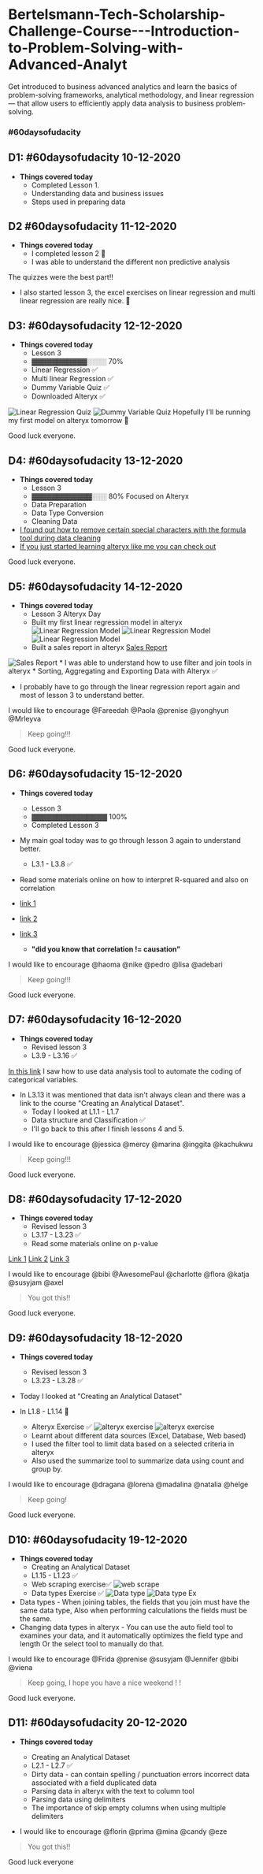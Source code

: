 # Bertelsmann-Tech-Scholarship-Challenge-Course---Introduction-to-Problem-Solving-with-Advanced-Analyt
Get introduced to business advanced analytics and learn the basics of problem-solving frameworks, analytical methodology, and linear regression — that allow users to efficiently apply data analysis to business problem-solving.
### #60daysofudacity 
## D1: #60daysofudacity 10-12-2020
 - **Things covered today** 
    - Completed Lesson 1.
    - Understanding data and business issues 
    - Steps used in preparing data

## D2 #60daysofudacity 11-12-2020
 - **Things covered today**
    * I completed lesson 2 🥳 
    * I was able to understand the different non predictive analysis 
 
The quizzes were the best part!!

- I also started lesson 3, the excel exercises on linear regression and multi linear regression are really nice. 🙌


## D3: #60daysofudacity 12-12-2020 
- **Things covered today**
   * Lesson 3
    - ▓▓▓▓▓▓▓▓▓▓▓░░░░ 70%
   * Linear Regression ✅
   * Multi linear Regression ✅
   * Dummy Variable Quiz ✅
   * Downloaded Alteryx ✅

![Linear Regression Quiz](https://github.com/oluwatosin17/Bertelsmann-Tech-Scholarship-Challenge-Course---Introduction-to-Problem-Solving-with-Advanced-Analyt/blob/main/Images/Screenshot_20210112_112052.jpg) 
![Dummy Variable Quiz](https://github.com/oluwatosin17/Bertelsmann-Tech-Scholarship-Challenge-Course---Introduction-to-Problem-Solving-with-Advanced-Analyt/blob/main/Images/Screenshot_20210112_114125.jpg) 
Hopefully I'll be running my first model on alteryx tomorrow 🤞

Good luck everyone.

## D4: #60daysofudacity 13-12-2020
- **Things covered today**
   * Lesson 3
   * ▓▓▓▓▓▓▓▓▓▓▓▓░░░ 80%
Focused on Alteryx 
   * Data Preparation
   * Data Type Conversion
   * Cleaning Data
- [I found out how to remove certain special characters with the formula tool during data cleaning](https://community.alteryx.com/t5/Alteryx-Designer-Discussions/Remove-certain-special-characters/td-p/108697) 
- [If you just started learning alteryx like me you can check out](https://www.analyseup.com/learn-alteryx/alteryx-introduction.html) 

Good luck everyone. 

## D5: #60daysofudacity 14-12-2020
- **Things covered today**
    * Lesson 3
Alteryx Day  
    * Built my first linear regression model in alteryx 
![Linear Regression Model](https://github.com/oluwatosin17/Bertelsmann-Tech-Scholarship-Challenge-Course---Introduction-to-Problem-Solving-with-Advanced-Analyt/blob/main/Images/first%20model%20result.png) 
![Linear Regression Model](https://github.com/oluwatosin17/Bertelsmann-Tech-Scholarship-Challenge-Course---Introduction-to-Problem-Solving-with-Advanced-Analyt/blob/main/Images/first%20model%20result2.png) 
![Linear Regression Model](https://github.com/oluwatosin17/Bertelsmann-Tech-Scholarship-Challenge-Course---Introduction-to-Problem-Solving-with-Advanced-Analyt/blob/main/Images/first%20model%20result1.png) 
    * Built a sales report in alteryx [Sales Report](https://www.analyseup.com/learn-alteryx/alteryx-introduction.html) 

![Sales Report](https://github.com/oluwatosin17/Bertelsmann-Tech-Scholarship-Challenge-Course---Introduction-to-Problem-Solving-with-Advanced-Analyt/blob/main/Images/sales.png) 
    * I was able to understand how to use filter and join tools in alteryx 
    * Sorting, Aggregating and Exporting Data with Alteryx ✅

- I probably have to go through the linear regression report again and most of lesson 3 to understand better. 

I would like to encourage @Fareedah @Paola @prenise @yonghyun @Mrleyva 

> Keep going!!! 



Good luck everyone. 


## D6: #60daysofudacity 15-12-2020
- **Things covered today**
  * Lesson 3
  * ▓▓▓▓▓▓▓▓▓▓▓▓▓▓▓ 100%
  * Completed Lesson 3

- My main goal today was to go through lesson 3 again to understand better. 
     * L3.1 - L3.8 ✅ 
- Read some materials online on how to interpret R-squared and also on correlation 

- [link 1](https://www.displayr.com/8-tips-for-interpreting-r-squared/)
- [link 2](https://blog.minitab.com/blog/adventures-in-statistics-2/regression-analysis-how-do-i-interpret-r-squared-and-assess-the-goodness-of-fit)
- [link 3](https://www.mathsisfun.com/data/correlation.html)

  * **"did you know that correlation != causation"**


I would like to encourage @haoma @nike @pedro @lisa @adebari 

> Keep going!!! 

Good luck everyone. 

## D7: #60daysofudacity 16-12-2020
- **Things covered today**
  * Revised lesson 3
  * L3.9 - L3.16 ✅ 

[In this link](https://www.real-statistics.com/multiple-regression/multiple-regression-analysis/categorical-coding-regression/) I saw how to use
data analysis tool to automate the coding of categorical variables. 

- In L3.13 it was mentioned that data isn't always clean and there was a link to the course "Creating an Analytical Dataset".
   * Today I looked at L1.1 - L1.7 
   * Data structure and Classification ✅ 
   * I'll go back to this after I finish lessons 4 and 5. 

I would like to encourage @jessica @mercy @marina @inggita @kachukwu

> Keep going!!! 

Good luck everyone. 

## D8: #60daysofudacity 17-12-2020
- **Things covered today**
  * Revised lesson 3
  * L3.17 - L3.23 ✅ 
  * Read some materials online on p-value

[Link 1](https://www.investopedia.com/terms/p/p-value.asp#:~:text=A%20p-value%20is%20a,confidence%20levels%20for%20hypothesis%20testing)  [Link 2](https://towardsdatascience.com/what-is-a-p-value-b9e6c207247f)  [Link 3](https://www.analyticsvidhya.com/blog/2019/09/everything-know-about-p-value-from-scratch-data-science/)


I would like to encourage @bibi
@AwesomePaul @charlotte @flora
@katja @susyjam @axel 

> You got this!!

Good luck everyone. 

## D9: #60daysofudacity 18-12-2020
- **Things covered today**
  * Revised lesson 3
  * L3.23 - L3.28 ✅ 

- Today I looked at "Creating an Analytical Dataset" 
- In  L1.8 - L1.14 🥁
  * Alteryx Exercise ✅
![alteryx exercise](https://github.com/oluwatosin17/Bertelsmann-Tech-Scholarship-Challenge-Course---Introduction-to-Problem-Solving-with-Advanced-Analyt/blob/main/Images/alteryx.png) 
![alteryx exercise](https://github.com/oluwatosin17/Bertelsmann-Tech-Scholarship-Challenge-Course---Introduction-to-Problem-Solving-with-Advanced-Analyt/blob/main/Images/Screenshot_20210112_145731.jpg) 
  * Learnt about different data sources (Excel, Database, Web based) 
  * I used the filter tool to limit data based on a selected criteria in alteryx 
  * Also used the summarize tool to summarize data using count and group by. 

I would like to encourage @dragana
@lorena @madalina @natalia
@helge

> Keep going! 

Good luck everyone. 

## D10: #60daysofudacity 19-12-2020
- **Things covered today**
   * Creating an Analytical Dataset
   * L1.15 - L1.23 ✅
   * Web scraping exercise✅
![web scrape](https://github.com/oluwatosin17/Bertelsmann-Tech-Scholarship-Challenge-Course---Introduction-to-Problem-Solving-with-Advanced-Analyt/blob/main/Images/web12-1.png) 
   * Data types Exercise ✅
![Data type](https://github.com/oluwatosin17/Bertelsmann-Tech-Scholarship-Challenge-Course---Introduction-to-Problem-Solving-with-Advanced-Analyt/blob/main/Images/data%20type%20ex.png) 
![Data type Ex](https://github.com/oluwatosin17/Bertelsmann-Tech-Scholarship-Challenge-Course---Introduction-to-Problem-Solving-with-Advanced-Analyt/blob/main/Images/Screenshot_20210112_152320.jpg) 
- Data types - When joining tables, the fields that you join must have the same data type, Also when performing calculations the fields must be the same. 
- Changing data types in alteryx - You can use the auto field tool to examines your data, and it  automatically optimizes the field type and length Or the select tool to manually do that. 


I would like to encourage
@Frida @prenise @susyjam @Jennifer @bibi @viena


> Keep going, I hope you have a nice weekend ! !

Good luck everyone.


## D11: #60daysofudacity 20-12-2020
- **Things covered today**
   * Creating an Analytical Dataset
   * L2.1 - L2.7 ✅
   * Dirty data - can contain spelling / punctuation errors incorrect data associated with a field duplicated data
   * Parsing data in alteryx with the text to column tool
   * Parsing data using delimiters
   * The importance of skip empty columns when using multiple delimiters


- I would like to encourage @florin @prima @mina @candy @eze 

> You got this!!

Good luck everyone










